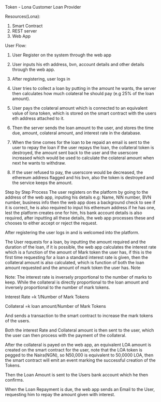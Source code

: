 Token - Lona
Customer
Loan Provider

Resources(Lona):
1. Smart Contract
2. REST server
3. Web App

User Flow:
1. User Register on the system through the web app
2. User inputs his eth address, bvn, account details and other details through the web app.
3. After registering, user logs in 

4. User tries to collect a loan by putting in the amount he wants, the server then calculates how much colateral he should pay (e.g 25% of the loan amount).

5. User pays the colateral amount which is connected to an equivalent value of lona token, which is stored on the smart contract with the users eth address attached to it.

6. Then the server sends the loan amount to the user, and stores the time due, amount, colateral amount, and interest rate in the database.

7. When the time comes for the loan to be repaid an email is sent to the user to repay the loan if the user repays the loan, the collateral token is destroyed, the amount sent back to the user and the userscore increased which would be used to calculate the colateral amount when next he wants to withdraw.

8. If the user refused to pay, the userscore would be decreased, the ethereum address flagged and his bvn, also the token is destroyed and the service keeps the amount.


Step by Step Process
The user registers on the platform by going to the address of the web app, inputing his details e.g: Name, NIN number, BVN number, business info then the web app does a background check to see if it is correct, he is also required to input his ethereum address if he has one, lest the platform creates one for him, his bank account details is also required, after inputting all these details, the web app processes these and chooses to either accept or reject the request.

After registering the user logs in and is welcomed into the platform.

The User requests for a loan, by inputting the amount required and the duration of the loan, if it is possible, the web app calculates the interest rate which is a function of the amount of Mark token the user has, if this is the first time requesting for a loan a standard interest rate is given, then the collateral amount is also calculated, which is function of both the loan amount requested and the amount of mark token the user has. Note

Note: The interest rate is inversely proportional to the number of marks to keep. While the collateral is directly proportional to the loan amount and inversely proportional to the number of mark tokens.

Interest Rate =k 1/Number of Mark Tokens

Collateral =k loan amount/Number of Mark Tokens

And sends a transaction to the smart contract to increase the mark tokens of the users.

Both the interest Rate and Collateral amount is then sent to the user, which the user can then process with the payment of the collateral.

After the collateral is payed on the web app, an equivalent LOA amount is created on the smart contract for the user, note that the LOA token is pegged to the Naira(NGN), so N50,000 is equivalent to 50,0000 LOA, then the smart contract will emit an event marking the successful creation of the Tokens.

Then the Loan Amount is sent to the Users bank account which he then confirms.

When the Loan Repayment is due, the web app sends an Email to the User, requesting him to repay the amount given with interest.
